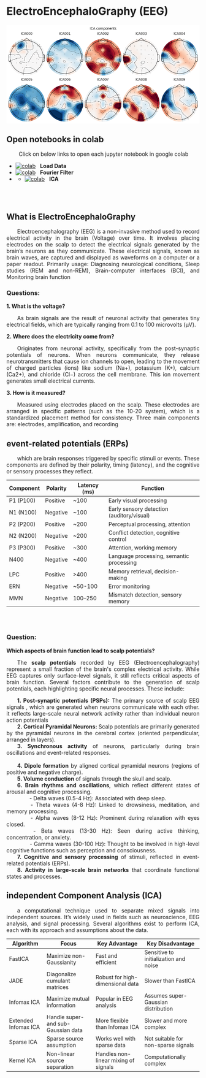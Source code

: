# **ElectroEncephaloGraphy (EEG)**

<img align='center' width='800' src="https://github.com/Mhddaraaa/start/blob/main/ElectroEncephaloGraphy(EEG)/ICA.png">
<br>

## Open notebooks in colab
<p align='justify'>
    &emsp;&emsp; Click on below links to open each jupyter notebook in google colab
</p>

[logo]: https://colab.research.google.com/assets/colab-badge.svg

- [![colab][logo]](https://colab.research.google.com/github/Mhddaraaa/start/blob/main/ElectroEncephaloGraphy(EEG)/1_MNE_loadData.ipynb) &nbsp; **Load Data**
- [![colab][logo]](https://colab.research.google.com/github/Mhddaraaa/start/blob/main/ElectroEncephaloGraphy(EEG)/2_MNE_filterDataFourier.ipynb) &nbsp; **Fourier Filter**
- - [![colab][logo]](https://colab.research.google.com/github/Mhddaraaa/start/blob/main/ElectroEncephaloGraphy(EEG)/3_MNE_ICA.ipynb) &nbsp; **ICA**



<br><br>

##	**What is ElectroEncephaloGraphy**

<p align='justify'>
    &emsp;&emsp;Electroencephalography (EEG) is a non-invasive method used to record electrical activity in the brain (Voltage) over time.
  It involves placing electrodes on the scalp to detect the electrical signals generated by the brain’s neurons as they communicate.
  These electrical signals, known as brain waves, are captured and displayed as waveforms on a computer or a paper readout.
Primarily usage: Diagnosing neurological conditions, Sleep studies (REM and non-REM), Brain-computer interfaces (BCI), and Monitoring brain function
</p>

###	**Questions:**

**1.	What is the voltage?**
<p align='justify'>
    &emsp;&emsp;As brain signals are the result of neuronal activity that generates tiny electrical fields, which are typically ranging from
  0.1 to 100 microvolts (µV).
</p>

**2.	Where does the electricity come from?**
<p align='justify'>
    &emsp;&emsp;Originates from neuronal activity, specifically from the post-synaptic potentials of neurons. When neurons communicate,
  they release neurotransmitters that cause ion channels to open, leading to the movement of charged particles (ions) like sodium (Na+), potassium (K+), calcium (Ca2+), and chloride (Cl−) across the cell membrane. This ion movement generates small electrical currents.
</p>

**3.	How is it measured?**
<p align='justify'>
    &emsp;&emsp;Measured using electrodes placed on the scalp. These electrodes are arranged in specific patterns (such as the 10-20 system),
  which is a standardized placement method for consistency. Three main components are: electrodes, amplification, and recording
</p>

## **event-related potentials (ERPs)**
<p align='justify'>
    &emsp;&emsp;which are brain responses triggered by specific stimuli or events. These components are defined by their polarity, timing (latency),
  and the cognitive or sensory processes they reflect.
</p>

|Component |	Polarity |	Latency (ms) |	Function|
|----------|-----------|---------------|----------|
P1 (P100) |	Positive |	~100 |	Early visual processing
N1 (N100) |	Negative	| ~100 |	Early sensory detection (auditory/visual)
P2 (P200)	| Positive |	~200 |	Perceptual processing, attention
N2 (N200)	| Negative |	~200	| Conflict detection, cognitive control
P3 (P300) |	Positive |	~300 |	Attention, working memory
N400 |	Negative	| ~400 |	Language processing, semantic processing
LPC |	Positive |	>400 |	Memory retrieval, decision-making
ERN |	Negative |	~50-100 |	Error monitoring
MMN |	Negative |	100–250 |	Mismatch detection, sensory memory

<br><br>

###	**Question:**
**Which aspects of brain function lead to scalp potentials?**
<p align='justify'>
    &emsp;&emsp;The <b>scalp potentials</b> recorded by EEG (Electroencephalography) represent a small fraction of the brain's
  complex electrical activity. While EEG captures only surface-level signals, it still reflects critical aspects of brain function. 
Several factors contribute to the generation of scalp potentials, each highlighting specific neural processes. These include:
</p>

<p align='justify'>
    &emsp;&emsp;<b>1.	Post-synaptic potentials (PSPs):</b> The primary source of scalp EEG signals , which are generated when neurons communicate with each other.
  it reflects large-scale neural network activity rather than individual neuron action potentials <br>
    &emsp;&emsp;<b>2.	Cortical Pyramidal Neurons:</b> Scalp potentials are primarily generated by the pyramidal neurons in the cerebral cortex
  (oriented perpendicular, arranged in layers). <br>
    &emsp;&emsp;<b>3.	Synchronous activity</b> of neurons, particularly during brain oscillations and event-related responses. <br><br>
    &emsp;&emsp;<b>4.	Dipole formation</b> by aligned cortical pyramidal neurons (regions of positive and negative charge).<br>
    &emsp;&emsp;<b>5.	Volume conduction</b> of signals through the skull and scalp.<br>
    &emsp;&emsp;<b>6.	Brain rhythms and oscillations</b>, which reflect different states of arousal and cognitive processing.<br>
    &emsp;&emsp;&emsp;&emsp; - Delta waves (0.5-4 Hz): Associated with deep sleep.<br>
    &emsp;&emsp;&emsp;&emsp; - Theta waves (4-8 Hz): Linked to drowsiness, meditation, and memory processing.<br>
    &emsp;&emsp;&emsp;&emsp; - Alpha waves (8-12 Hz): Prominent during relaxation with eyes closed.<br>
    &emsp;&emsp;&emsp;&emsp; - Beta waves (13-30 Hz): Seen during active thinking, concentration, or anxiety.<br>
    &emsp;&emsp;&emsp;&emsp; - Gamma waves (30-100 Hz): Thought to be involved in high-level cognitive functions such as perception and consciousness.<br>
    &emsp;&emsp;<b>7.	Cognitive and sensory processing</b> of stimuli, reflected in event-related potentials (ERPs).<br>
    &emsp;&emsp;<b>8.	Activity in large-scale brain networks</b> that coordinate functional states and processes.
</p>

## **independent Component Analysis (ICA)**

<p align='justify'>
    &emsp;&emsp;a computational technique used to separate mixed signals into independent sources. It’s widely used in fields such as neuroscience, EEG analysis, and signal processing. Several algorithms exist to perform ICA, each with its approach and assumptions about the data.
</p>


|Algorithm | Focus | Key Advantage | Key Disadvantage|
|----------|-------|---------------|-----------------|
|FastICA | Maximize non-Gaussianity | Fast and efficient | Sensitive to initialization and noise|
|JADE | Diagonalize cumulant matrices | Robust for high-dimensional data |	Slower than FastICA
Infomax ICA | Maximize mutual information | Popular in EEG analysis | Assumes super-Gaussian distribution
Extended Infomax ICA | Handle super- and sub-Gaussian data | More flexible than Infomax ICA | Slower and more complex
Sparse ICA | Sparse source assumption | Works well with sparse data | Not suitable for non-sparse signals
Kernel ICA | Non-linear source separation | Handles non-linear mixing of signals | Computationally complex






<p align='justify'>
    &emsp;&emsp;
</p>

<img align='center' width='100' src="">


<br>
<br>
<br>
